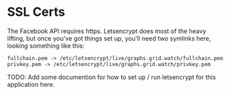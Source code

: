 SSL Certs
=========

The Facebook API requires https. Letsencrypt does most of the heavy lifting,
but once you've got things set up, you'll need two symlinks here, looking
something like this:

```
fullchain.pem -> /etc/letsencrypt/live/graphs.grid.watch/fullchain.pem
privkey.pem -> /etc/letsencrypt/live/graphs.grid.watch/privkey.pem
```

TODO: Add some documention for how to set up / run letsencrypt for this
application here.
